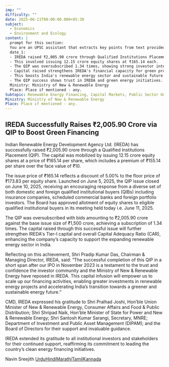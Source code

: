 ```yaml
---
imp: ""
difficulty: ""
date: 2025-06-11T00:00:00.000+05:30
subject:
  - Economics
  - Environment and Ecology
content: |
  prompt for this section:
  You are an UPSC assistant that extracts key points from text provided by the user. Output ONLY the key points without additional comments. ENSURE 100% FACTUAL CORRECTNESS. take out the 5 most important from exam perspective. keypoints in a way that it covers the complete content in bullet points, each bullet point not more than 12 words.
  date_1:
  - IREDA raised ₹2,005.90 crore through Qualified Institutions Placement (QIP).
  - This involved issuing 12.15 crore equity shares at ₹165.14 each.
  - The QIP was oversubscribed 1.34 times, showing strong investor interest.
  - Capital raised strengthens IREDA's financial capacity for green projects.
  - This boosts India's renewable energy sector and sustainable future.
  - The QIP success shows trust in IREDA and green energy initiatives.
  Ministry: Ministry of New & Renewable Energy
  Place: Place if mentioned - any.
Subtopic: Renewable Energy Financing, Capital Markets, Public Sector Undertakings, Energy Security
Ministry: Ministry of New & Renewable Energy
Place: Place if mentioned - any.
---
```


## IREDA Successfully Raises ₹2,005.90 Crore via QIP to Boost Green Financing

Indian Renewable Energy Development Agency Ltd. (IREDA) has successfully raised ₹2,005.90 crore through a Qualified Institutions Placement (QIP). The capital was mobilized by issuing 12.15 crore equity shares at a price of ₹165.14 per share, which includes a premium of ₹155.14 per share over the face value of ₹10.

The issue price of ₹165.14 reflects a discount of 5.00% to the floor price of ₹173.83 per equity share. Launched on June 5, 2025, the QIP issue closed on June 10, 2025, receiving an encouraging response from a diverse set of both domestic and foreign qualified institutional buyers (QIBs) including insurance companies, scheduled commercial banks and foreign portfolio investors. The Board has approved allotment of equity shares to eligible qualified institutional buyers in its meeting held today i.e. June 11, 2025.

The QIP was oversubscribed with bids amounting to ₹2,005.90 crore against the base issue size of ₹1,500 crore, achieving a subscription of 1.34 times. The capital raised through this successful issue will further strengthen IREDA's Tier-I capital and overall Capital Adequacy Ratio (CAR), enhancing the company’s capacity to support the expanding renewable energy sector in India.

Reflecting on this achievement, Shri Pradip Kumar Das, Chairman & Managing Director, IREDA, said: “The successful completion of this QIP in a short span after our IPO in November 2023 is a testament to the trust and confidence the investor community and the Ministry of New & Renewable Energy have reposed in IREDA. This capital infusion will empower us to scale up our financing activities, enabling greater investments in renewable energy projects and accelerating India’s transition towards a greener and sustainable energy future.”

CMD, IREDA expressed his gratitude to Shri Pralhad Joshi, Hon’ble Union Minister of New & Renewable Energy, Consumer Affairs and Food & Public Distribution; Shri Shripad Naik, Hon’ble Minister of State for Power and New & Renewable Energy; Shri Santosh Kumar Sarangi, Secretary, MNRE; Department of Investment and Public Asset Management (DIPAM); and the Board of Directors for their support and invaluable guidance.

IREDA extended its gratitude to all institutional investors and stakeholders for their continued support, reaffirming its commitment to leading the country’s clean energy financing initiatives.

Navin Sreejith
[Urdu](https://pib.gov.in/PressReleasePage.aspx?PRID=2135599)[Hindi](https://pib.gov.in/PressReleasePage.aspx?PRID=2135601)[Marathi](https://pib.gov.in/PressReleasePage.aspx?PRID=2135847)[Tamil](https://pib.gov.in/PressReleasePage.aspx?PRID=2135611)[Kannada](https://pib.gov.in/PressReleasePage.aspx?PRID=2135673)